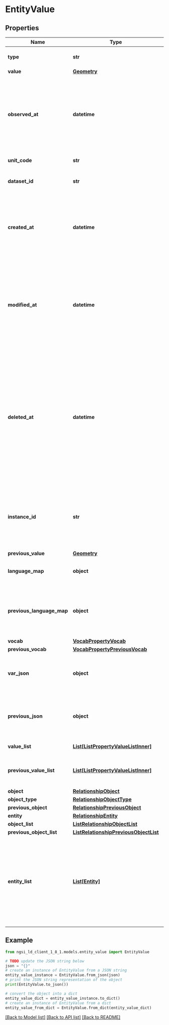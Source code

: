 # EntityValue


## Properties

Name | Type | Description | Notes
------------ | ------------- | ------------- | -------------
**type** | **str** | Node type.  | [optional] [default to 'Property']
**value** | [**Geometry**](Geometry.md) |  | [optional] 
**observed_at** | **datetime** | It is defined as the temporal Property at which a certain Property or Relationship became valid or was observed. For example, a temperature Value was measured by the sensor at this point in time.  | [optional] 
**unit_code** | **str** | Property Value&#39;s unit code.  | [optional] 
**dataset_id** | **str** | It allows identifying a set or group of target relationship objects.  | [optional] 
**created_at** | **datetime** | It is defined as the temporal Property at which the Entity, Property or Relationship was entered into an NGSI-LD system.  Entity creation timestamp. See clause 4.8.  | [optional] 
**modified_at** | **datetime** | It is defined as the temporal Property at which the Entity, Property or Relationship was last modified in an NGSI-LD system, e.g. in order to correct a previously entered incorrect value.  Entity last modification timestamp. See clause 4.8.  | [optional] 
**deleted_at** | **datetime** | It is defined as the temporal Property at which the Entity, Property or Relationship was deleted from an NGSI-LD system.  Entity deletion timestamp. See clause 4.8. It is only used in notifications reporting deletions and in the Temporal Representation of Entities (clause 4.5.6), Properties (clause 4.5.7), Relationships (clause 4.5.8) and LanguageProperties (clause 5.2.32).  | [optional] 
**instance_id** | **str** | A URI uniquely identifying a ListRelationship instance as mandated by clause 4.5.8. System generated. Only used in temporal representation of ListRelationships.  | [optional] [readonly] 
**previous_value** | [**Geometry**](Geometry.md) |  | [optional] 
**language_map** | **object** | String Property Values defined in multiple natural languages.  | [optional] 
**previous_language_map** | **object** | Previous LanguageProperty&#39;s languageMap. Only used in notifications, if the showChanges  option is explicitly requested.  | [optional] [readonly] 
**vocab** | [**VocabPropertyVocab**](VocabPropertyVocab.md) |  | [optional] 
**previous_vocab** | [**VocabPropertyPreviousVocab**](VocabPropertyPreviousVocab.md) |  | [optional] 
**var_json** | **object** | Raw unexpandable JSON which shall not be interpreted as JSON-LD using the supplied @context.  | [optional] 
**previous_json** | **object** | Previous JsonProperty&#39;s json. Only used in notifications, if the showChanges  option is explicitly requested.  | [optional] [readonly] 
**value_list** | [**List[ListPropertyValueListInner]**](ListPropertyValueListInner.md) | Ordered array of Property Values.  | [optional] 
**previous_value_list** | [**List[ListPropertyValueListInner]**](ListPropertyValueListInner.md) | Ordered array of Property Values. See NGSI-LD Value definition in clause 3.1  | [optional] [readonly] 
**object** | [**RelationshipObject**](RelationshipObject.md) |  | [optional] 
**object_type** | [**RelationshipObjectType**](RelationshipObjectType.md) |  | [optional] 
**previous_object** | [**RelationshipPreviousObject**](RelationshipPreviousObject.md) |  | [optional] 
**entity** | [**RelationshipEntity**](RelationshipEntity.md) |  | [optional] 
**object_list** | [**ListRelationshipObjectList**](ListRelationshipObjectList.md) |  | [optional] 
**previous_object_list** | [**ListRelationshipPreviousObjectList**](ListRelationshipPreviousObjectList.md) |  | [optional] 
**entity_list** | [**List[Entity]**](Entity.md) | An array of inline Entity obtained by Linked Entity Retrieval, corresponding  to the ListRelationship&#39;s target object. See clause 4.5.23.2. Only used in  Linked Entity Retrieval, if the join&#x3D;inline option is explicitly requested.  | [optional] [readonly] 

## Example

```python
from ngsi_ld_client_1_8_1.models.entity_value import EntityValue

# TODO update the JSON string below
json = "{}"
# create an instance of EntityValue from a JSON string
entity_value_instance = EntityValue.from_json(json)
# print the JSON string representation of the object
print(EntityValue.to_json())

# convert the object into a dict
entity_value_dict = entity_value_instance.to_dict()
# create an instance of EntityValue from a dict
entity_value_from_dict = EntityValue.from_dict(entity_value_dict)
```
[[Back to Model list]](../README.md#documentation-for-models) [[Back to API list]](../README.md#documentation-for-api-endpoints) [[Back to README]](../README.md)


